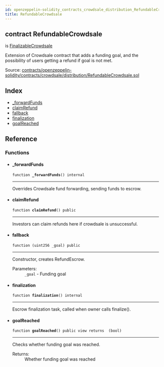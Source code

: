 ```yaml
---
id: openzeppelin-solidity_contracts_crowdsale_distribution_RefundableCrowdsale
title: RefundableCrowdsale
---
```


<div class="contract-doc"><div class="contract"><h2 class="contract-header"><span class="contract-kind">contract</span> RefundableCrowdsale</h2><p class="base-contracts"><span>is</span> <a href="openzeppelin-solidity_contracts_crowdsale_distribution_FinalizableCrowdsale.html">FinalizableCrowdsale</a></p><p class="description">Extension of Crowdsale contract that adds a funding goal, and the possibility of users getting a refund if goal is not met.</p><div class="source">Source: <a href="https://github.com/2keynet/web3-alpha/blob/v0.0.3/contracts/openzeppelin-solidity/contracts/crowdsale/distribution/RefundableCrowdsale.sol" target="_blank">contracts/openzeppelin-solidity/contracts/crowdsale/distribution/RefundableCrowdsale.sol</a></div></div><div class="index"><h2>Index</h2><ul><li><a href="openzeppelin-solidity_contracts_crowdsale_distribution_RefundableCrowdsale.html#_forwardFunds">_forwardFunds</a></li><li><a href="openzeppelin-solidity_contracts_crowdsale_distribution_RefundableCrowdsale.html#claimRefund">claimRefund</a></li><li><a href="openzeppelin-solidity_contracts_crowdsale_distribution_RefundableCrowdsale.html#">fallback</a></li><li><a href="openzeppelin-solidity_contracts_crowdsale_distribution_RefundableCrowdsale.html#finalization">finalization</a></li><li><a href="openzeppelin-solidity_contracts_crowdsale_distribution_RefundableCrowdsale.html#goalReached">goalReached</a></li></ul></div><div class="reference"><h2>Reference</h2><div class="functions"><h3>Functions</h3><ul><li><div class="item function"><span id="_forwardFunds" class="anchor-marker"></span><h4 class="name">_forwardFunds</h4><div class="body"><code class="signature">function <strong>_forwardFunds</strong><span>() </span><span>internal </span></code><hr/><div class="description"><p>Overrides Crowdsale fund forwarding, sending funds to escrow.</p></div></div></div></li><li><div class="item function"><span id="claimRefund" class="anchor-marker"></span><h4 class="name">claimRefund</h4><div class="body"><code class="signature">function <strong>claimRefund</strong><span>() </span><span>public </span></code><hr/><div class="description"><p>Investors can claim refunds here if crowdsale is unsuccessful.</p></div></div></div></li><li><div class="item function"><span id="fallback" class="anchor-marker"></span><h4 class="name">fallback</h4><div class="body"><code class="signature">function <strong></strong><span>(uint256 _goal) </span><span>public </span></code><hr/><div class="description"><p>Constructor, creates RefundEscrow.</p></div><dl><dt><span class="label-parameters">Parameters:</span></dt><dd><div><code>_goal</code> - Funding goal</div></dd></dl></div></div></li><li><div class="item function"><span id="finalization" class="anchor-marker"></span><h4 class="name">finalization</h4><div class="body"><code class="signature">function <strong>finalization</strong><span>() </span><span>internal </span></code><hr/><div class="description"><p>Escrow finalization task, called when owner calls finalize().</p></div></div></div></li><li><div class="item function"><span id="goalReached" class="anchor-marker"></span><h4 class="name">goalReached</h4><div class="body"><code class="signature">function <strong>goalReached</strong><span>() </span><span>public </span><span>view </span><span>returns  (bool) </span></code><hr/><div class="description"><p>Checks whether funding goal was reached.</p></div><dl><dt><span class="label-return">Returns:</span></dt><dd>Whether funding goal was reached</dd></dl></div></div></li></ul></div></div></div>
